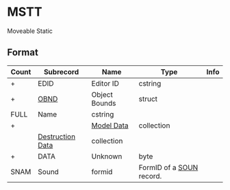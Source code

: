 MSTT
====

Moveable Static

## Format

Count | Subrecord | Name | Type | Info
------|-------|------|------|-----
+ | EDID | Editor ID | cstring |
+ | [OBND](Fields/OBND.md) | Object Bounds | struct |
 | FULL | Name | cstring |
+ | | [Model Data](Fields/Model.md) | collection |
 | | [Destruction Data](Fields/Destruction.md) | collection |
+ | DATA | Unknown | byte |
 | SNAM | Sound | formid | FormID of a [SOUN](SOUN.md) record.

